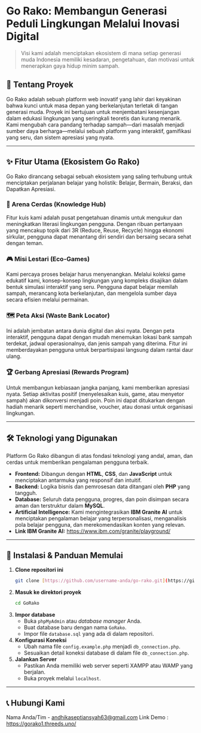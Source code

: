 # Go Rako: Membangun Generasi Peduli Lingkungan Melalui Inovasi Digital

> Visi kami adalah menciptakan ekosistem di mana setiap generasi muda Indonesia memiliki kesadaran, pengetahuan, dan motivasi untuk menerapkan gaya hidup minim sampah.

## 📖 Tentang Proyek
Go Rako adalah sebuah platform web inovatif yang lahir dari keyakinan bahwa kunci untuk masa depan yang berkelanjutan terletak di tangan generasi muda. Proyek ini bertujuan untuk menjembatani kesenjangan dalam edukasi lingkungan yang seringkali teoretis dan kurang menarik. Kami mengubah cara pandang terhadap sampah—dari masalah menjadi sumber daya berharga—melalui sebuah platform yang interaktif, gamifikasi yang seru, dan sistem apresiasi yang nyata.

---

## ✨ Fitur Utama (Ekosistem Go Rako)
Go Rako dirancang sebagai sebuah ekosistem yang saling terhubung untuk menciptakan perjalanan belajar yang holistik: Belajar, Bermain, Beraksi, dan Dapatkan Apresiasi.

### 🧠 Arena Cerdas (Knowledge Hub)
Fitur kuis kami adalah pusat pengetahuan dinamis untuk mengukur dan meningkatkan literasi lingkungan pengguna. Dengan ribuan pertanyaan yang mencakup topik dari 3R (Reduce, Reuse, Recycle) hingga ekonomi sirkular, pengguna dapat menantang diri sendiri dan bersaing secara sehat dengan teman.

### 🎮 Misi Lestari (Eco-Games)
Kami percaya proses belajar harus menyenangkan. Melalui koleksi game edukatif kami, konsep-konsep lingkungan yang kompleks disajikan dalam bentuk simulasi interaktif yang seru. Pengguna dapat belajar memilah sampah, merancang kota berkelanjutan, dan mengelola sumber daya secara efisien melalui permainan.

### 🗺️ Peta Aksi (Waste Bank Locator)
Ini adalah jembatan antara dunia digital dan aksi nyata. Dengan peta interaktif, pengguna dapat dengan mudah menemukan lokasi bank sampah terdekat, jadwal operasionalnya, dan jenis sampah yang diterima. Fitur ini memberdayakan pengguna untuk berpartisipasi langsung dalam rantai daur ulang.

### 🏆 Gerbang Apresiasi (Rewards Program)
Untuk membangun kebiasaan jangka panjang, kami memberikan apresiasi nyata. Setiap aktivitas positif (menyelesaikan kuis, game, atau menyetor sampah) akan dikonversi menjadi poin. Poin ini dapat ditukarkan dengan hadiah menarik seperti merchandise, voucher, atau donasi untuk organisasi lingkungan.

---

## 🛠️ Teknologi yang Digunakan
Platform Go Rako dibangun di atas fondasi teknologi yang andal, aman, dan cerdas untuk memberikan pengalaman pengguna terbaik.

* **Frontend:** Dibangun dengan **HTML**, **CSS**, dan **JavaScript** untuk menciptakan antarmuka yang responsif dan intuitif.
* **Backend:** Logika bisnis dan pemrosesan data ditangani oleh **PHP** yang tangguh.
* **Database:** Seluruh data pengguna, progres, dan poin disimpan secara aman dan terstruktur dalam **MySQL**.
* **Artificial Intelligence:** Kami mengintegrasikan **IBM Granite AI** untuk menciptakan pengalaman belajar yang terpersonalisasi, menganalisis pola belajar pengguna, dan merekomendasikan konten yang relevan.
* **Link IBM Granite AI:** https://www.ibm.com/granite/playground/

---

## 🚀 Instalasi & Panduan Memulai

1.  **Clone repositori ini**
    ```sh
    git clone [https://github.com/username-anda/go-rako.git](https://github.com/username-anda/go-rako.git)
    ```
2.  **Masuk ke direktori proyek**
    ```sh
    cd GoRako
    ```
3.  **Impor database**
    - Buka `phpMyAdmin` atau *database manager* Anda.
    - Buat database baru dengan nama `GoRako`.
    - Impor file `database.sql` yang ada di dalam repositori.
4.  **Konfigurasi Koneksi**
    - Ubah nama file `config.example.php` menjadi `db_connection.php`.
    - Sesuaikan detail koneksi database di dalam file `db_connection.php`.
5.  **Jalankan Server**
    - Pastikan Anda memiliki web server seperti XAMPP atau WAMP yang berjalan.
    - Buka proyek melalui `localhost`.

---

## 📞 Hubungi Kami

Nama Anda/Tim - andhikaseptiansyah63@gmail.com
Link Demo : https://gorako1.threeds.uno/
